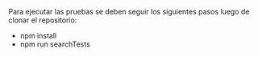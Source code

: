 Para ejecutar las pruebas se deben seguir los siguientes pasos luego de clonar el repositorio:
- npm install
- npm run searchTests
